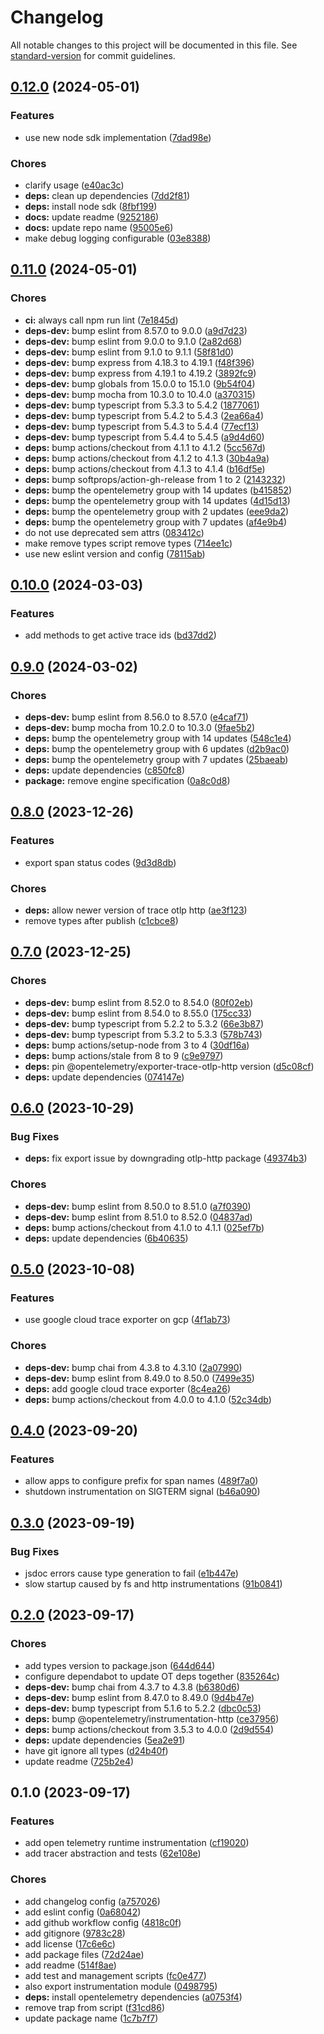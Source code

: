 # Changelog

All notable changes to this project will be documented in this file. See [standard-version](https://github.com/conventional-changelog/standard-version) for commit guidelines.

## [0.12.0](https://github.com/discue/open-telemetry-tracing/issues/compare/v0.11.0...v0.12.0) (2024-05-01)


### Features

* use new node sdk implementation ([7dad98e](https://github.com/discue/open-telemetry-tracing/issues/commit/7dad98eb606fbe9675e2e571a36039dbb149da18))


### Chores

* clarify usage ([e40ac3c](https://github.com/discue/open-telemetry-tracing/issues/commit/e40ac3c15d2b85d35eba9967943efc08b6ac3cfa))
* **deps:** clean up dependencies ([7dd2f81](https://github.com/discue/open-telemetry-tracing/issues/commit/7dd2f81ca6183611982a26c3b84d2a7f04e3a417))
* **deps:** install node sdk ([8fbf199](https://github.com/discue/open-telemetry-tracing/issues/commit/8fbf19914de6e08d13a46e7218b2b7d93b7fb220))
* **docs:** update readme ([9252186](https://github.com/discue/open-telemetry-tracing/issues/commit/9252186000fada34d5efd4fe40962e638d1285fc))
* **docs:** update repo name ([95005e6](https://github.com/discue/open-telemetry-tracing/issues/commit/95005e6422d23cb24c726abb290e38f4c5aa4ec3))
* make debug logging configurable ([03e8388](https://github.com/discue/open-telemetry-tracing/issues/commit/03e8388f4bbbbc04239cc343f0fb4e5ca01f6f1c))

## [0.11.0](https://github.com/discue/open-telemetry-tracing/issues/compare/v0.10.0...v0.11.0) (2024-05-01)


### Chores

* **ci:** always call npm run lint ([7e1845d](https://github.com/discue/open-telemetry-tracing/issues/commit/7e1845da4358cb7f492cb2c986fe726fe02762cc))
* **deps-dev:** bump eslint from 8.57.0 to 9.0.0 ([a9d7d23](https://github.com/discue/open-telemetry-tracing/issues/commit/a9d7d23fc756e568a4f5656dfe5e3690cc749aa0))
* **deps-dev:** bump eslint from 9.0.0 to 9.1.0 ([2a82d68](https://github.com/discue/open-telemetry-tracing/issues/commit/2a82d6841ed31b5f59bdf3ceedd79d8b48a0dab2))
* **deps-dev:** bump eslint from 9.1.0 to 9.1.1 ([58f81d0](https://github.com/discue/open-telemetry-tracing/issues/commit/58f81d0e3da811744c05d7bfb4bf180be55a4826))
* **deps-dev:** bump express from 4.18.3 to 4.19.1 ([f48f396](https://github.com/discue/open-telemetry-tracing/issues/commit/f48f3962f72452b90677be8a243adb5517b8d64c))
* **deps-dev:** bump express from 4.19.1 to 4.19.2 ([3892fc9](https://github.com/discue/open-telemetry-tracing/issues/commit/3892fc907e5503ef9cbc0a8a8a1298995fbcd549))
* **deps-dev:** bump globals from 15.0.0 to 15.1.0 ([9b54f04](https://github.com/discue/open-telemetry-tracing/issues/commit/9b54f04d302bfb854491c488aeaf78c7438141d2))
* **deps-dev:** bump mocha from 10.3.0 to 10.4.0 ([a370315](https://github.com/discue/open-telemetry-tracing/issues/commit/a3703154476a5895e988c793c9dda4bd14b0e7a8))
* **deps-dev:** bump typescript from 5.3.3 to 5.4.2 ([1877061](https://github.com/discue/open-telemetry-tracing/issues/commit/1877061ddc9e145d627f8583a9d4dee8dd3271f9))
* **deps-dev:** bump typescript from 5.4.2 to 5.4.3 ([2ea66a4](https://github.com/discue/open-telemetry-tracing/issues/commit/2ea66a46f78b96b5df330b0eddcb5130f6dd67b2))
* **deps-dev:** bump typescript from 5.4.3 to 5.4.4 ([77ecf13](https://github.com/discue/open-telemetry-tracing/issues/commit/77ecf13b5a0d90e16abe037915c65f039cba0d31))
* **deps-dev:** bump typescript from 5.4.4 to 5.4.5 ([a9d4d60](https://github.com/discue/open-telemetry-tracing/issues/commit/a9d4d6011d1bbf45e5c3695b6222af2d913bc6ae))
* **deps:** bump actions/checkout from 4.1.1 to 4.1.2 ([5cc567d](https://github.com/discue/open-telemetry-tracing/issues/commit/5cc567d45d48a29dfe38869972beb954cf4cadf7))
* **deps:** bump actions/checkout from 4.1.2 to 4.1.3 ([30b4a9a](https://github.com/discue/open-telemetry-tracing/issues/commit/30b4a9a86f5f9c1edf077dfc73746ad901d40093))
* **deps:** bump actions/checkout from 4.1.3 to 4.1.4 ([b16df5e](https://github.com/discue/open-telemetry-tracing/issues/commit/b16df5ef146cc4d590078223ba8963d59a96e496))
* **deps:** bump softprops/action-gh-release from 1 to 2 ([2143232](https://github.com/discue/open-telemetry-tracing/issues/commit/214323267603d77b66f781fbf5ce3d88f8a00b3c))
* **deps:** bump the opentelemetry group with 14 updates ([b415852](https://github.com/discue/open-telemetry-tracing/issues/commit/b41585200e7d645223c51872d19b74871fa5c9a7))
* **deps:** bump the opentelemetry group with 14 updates ([4d15d13](https://github.com/discue/open-telemetry-tracing/issues/commit/4d15d1356f59749dd4637fcd00897a181bc064de))
* **deps:** bump the opentelemetry group with 2 updates ([eee9da2](https://github.com/discue/open-telemetry-tracing/issues/commit/eee9da298afdea5a63357a47bb5da62fdf9eb125))
* **deps:** bump the opentelemetry group with 7 updates ([af4e9b4](https://github.com/discue/open-telemetry-tracing/issues/commit/af4e9b439788e5244737123a236d9dc7987c5592))
* do not use deprecated sem attrs ([083412c](https://github.com/discue/open-telemetry-tracing/issues/commit/083412c3e0be7eda16488681157a2eccdcc1abe2))
* make remove types script remove types ([714ee1c](https://github.com/discue/open-telemetry-tracing/issues/commit/714ee1c354b3c256ef29ad794a5071e04f6ed439))
* use new eslint version and config ([78115ab](https://github.com/discue/open-telemetry-tracing/issues/commit/78115aba3721eddef9e37f66e2f67d94d740c0f6))

## [0.10.0](https://github.com/discue/open-telemetry-tracing/issues/compare/v0.9.0...v0.10.0) (2024-03-03)


### Features

* add methods to get active trace ids ([bd37dd2](https://github.com/discue/open-telemetry-tracing/issues/commit/bd37dd27333ee8e6f2f7af3125481de88547547d))

## [0.9.0](https://github.com/discue/open-telemetry-tracing/issues/compare/v0.8.0...v0.9.0) (2024-03-02)


### Chores

* **deps-dev:** bump eslint from 8.56.0 to 8.57.0 ([e4caf71](https://github.com/discue/open-telemetry-tracing/issues/commit/e4caf714694ec726a6611f86bd85420d4be52b17))
* **deps-dev:** bump mocha from 10.2.0 to 10.3.0 ([9fae5b2](https://github.com/discue/open-telemetry-tracing/issues/commit/9fae5b2d4910868061bd269e507af4fbf4e378c3))
* **deps:** bump the opentelemetry group with 14 updates ([548c1e4](https://github.com/discue/open-telemetry-tracing/issues/commit/548c1e4773febc08911453b3f6a523bb91ab5fc6))
* **deps:** bump the opentelemetry group with 6 updates ([d2b9ac0](https://github.com/discue/open-telemetry-tracing/issues/commit/d2b9ac05d38475f30895bb30973bee674e0762c9))
* **deps:** bump the opentelemetry group with 7 updates ([25baeab](https://github.com/discue/open-telemetry-tracing/issues/commit/25baeabd5f38cdba7863e3983824d7634d3027f8))
* **deps:** update dependencies ([c850fc8](https://github.com/discue/open-telemetry-tracing/issues/commit/c850fc83273263a8ad6d12af90e99686be2144d6))
* **package:** remove engine specification ([0a8c0d8](https://github.com/discue/open-telemetry-tracing/issues/commit/0a8c0d8aa262316b1170797eba1852b8b1ca0f1e))

## [0.8.0](https://github.com/discue/open-telemetry-tracing/issues/compare/v0.7.0...v0.8.0) (2023-12-26)


### Features

* export span status codes ([9d3d8db](https://github.com/discue/open-telemetry-tracing/issues/commit/9d3d8dba3e62976d6990590c25f16029a1014f03))


### Chores

* **deps:** allow newer version of trace otlp http ([ae3f123](https://github.com/discue/open-telemetry-tracing/issues/commit/ae3f123fbb7cc6dd0b3fc7a52af41502911e73a0))
* remove types after publish ([c1cbce8](https://github.com/discue/open-telemetry-tracing/issues/commit/c1cbce85bfeb19592a7abbd16f1f4bf1c3be038c))

## [0.7.0](https://github.com/discue/open-telemetry-tracing/issues/compare/v0.6.0...v0.7.0) (2023-12-25)


### Chores

* **deps-dev:** bump eslint from 8.52.0 to 8.54.0 ([80f02eb](https://github.com/discue/open-telemetry-tracing/issues/commit/80f02eb667450662a4d0c211faf00b52df685558))
* **deps-dev:** bump eslint from 8.54.0 to 8.55.0 ([175cc33](https://github.com/discue/open-telemetry-tracing/issues/commit/175cc337f4891c465556f7d3f0b5db315f482d34))
* **deps-dev:** bump typescript from 5.2.2 to 5.3.2 ([66e3b87](https://github.com/discue/open-telemetry-tracing/issues/commit/66e3b872440d31c0d0068ccf0914eab575057085))
* **deps-dev:** bump typescript from 5.3.2 to 5.3.3 ([578b743](https://github.com/discue/open-telemetry-tracing/issues/commit/578b743fd3547159156ec5860649b7b1c6574ee1))
* **deps:** bump actions/setup-node from 3 to 4 ([30df16a](https://github.com/discue/open-telemetry-tracing/issues/commit/30df16a7d5c414134670ef614eab6f91b94bbec4))
* **deps:** bump actions/stale from 8 to 9 ([c9e9797](https://github.com/discue/open-telemetry-tracing/issues/commit/c9e9797d80f11d0dc429510601c253d7074c2524))
* **deps:** pin @opentelemetry/exporter-trace-otlp-http version ([d5c08cf](https://github.com/discue/open-telemetry-tracing/issues/commit/d5c08cfa0bbee7163c592ec9f5f2344590427c4a))
* **deps:** update dependencies ([074147e](https://github.com/discue/open-telemetry-tracing/issues/commit/074147e7df0867e2006c4b93d67139769b6bbb40))

## [0.6.0](https://github.com/discue/open-telemetry-tracing/issues/compare/v0.5.0...v0.6.0) (2023-10-29)


### Bug Fixes

* **deps:** fix export issue by downgrading otlp-http package ([49374b3](https://github.com/discue/open-telemetry-tracing/issues/commit/49374b3b5e2c098bff2a91d6cf7a18314b089667))


### Chores

* **deps-dev:** bump eslint from 8.50.0 to 8.51.0 ([a7f0390](https://github.com/discue/open-telemetry-tracing/issues/commit/a7f03907975e54eda1d51fe77241485de1acd89f))
* **deps-dev:** bump eslint from 8.51.0 to 8.52.0 ([04837ad](https://github.com/discue/open-telemetry-tracing/issues/commit/04837ad30df510cfe90cd6d409f6cfde8516b42d))
* **deps:** bump actions/checkout from 4.1.0 to 4.1.1 ([025ef7b](https://github.com/discue/open-telemetry-tracing/issues/commit/025ef7b48086037e34b287512ea438d7e69ca532))
* **deps:** update dependencies ([6b40635](https://github.com/discue/open-telemetry-tracing/issues/commit/6b406356a5638b126cd7f6f572e905324a5721de))

## [0.5.0](https://github.com/discue/open-telemetry-tracing/issues/compare/v0.4.0...v0.5.0) (2023-10-08)


### Features

* use google cloud trace exporter on gcp ([4f1ab73](https://github.com/discue/open-telemetry-tracing/issues/commit/4f1ab73f63bf2d609281e522febfd2f56062784c))


### Chores

* **deps-dev:** bump chai from 4.3.8 to 4.3.10 ([2a07990](https://github.com/discue/open-telemetry-tracing/issues/commit/2a0799032658966faab840c45adc3e6c44d0bfbc))
* **deps-dev:** bump eslint from 8.49.0 to 8.50.0 ([7499e35](https://github.com/discue/open-telemetry-tracing/issues/commit/7499e35de8dcfe4492d4ab765fd93558a0610947))
* **deps:** add google cloud trace exporter ([8c4ea26](https://github.com/discue/open-telemetry-tracing/issues/commit/8c4ea26e055f6fd3a777c6e9f8aea737fb62d8ae))
* **deps:** bump actions/checkout from 4.0.0 to 4.1.0 ([52c34db](https://github.com/discue/open-telemetry-tracing/issues/commit/52c34dbe0505cafdf836f4fac02f6c604a105a24))

## [0.4.0](https://github.com/discue/open-telemetry-tracing/issues/compare/v0.3.0...v0.4.0) (2023-09-20)


### Features

* allow apps to configure prefix for span names ([489f7a0](https://github.com/discue/open-telemetry-tracing/issues/commit/489f7a0be611ea9762c647ad1d2187980ad3c9d2))
* shutdown instrumentation on SIGTERM signal ([b46a090](https://github.com/discue/open-telemetry-tracing/issues/commit/b46a090ecd42da9c8d516b031e8cc73a53385390))

## [0.3.0](https://github.com/discue/open-telemetry-tracing/issues/compare/v0.2.0...v0.3.0) (2023-09-19)


### Bug Fixes

* jsdoc errors cause type generation to fail ([e1b447e](https://github.com/discue/open-telemetry-tracing/issues/commit/e1b447e9149e05468583d8df0cd940218c5d45be))
* slow startup caused by fs and http instrumentations ([91b0841](https://github.com/discue/open-telemetry-tracing/issues/commit/91b084176385d70c4e9a0a640e97771143906f83))

## [0.2.0](https://github.com/discue/open-telemetry-tracing/issues/compare/v0.1.0...v0.2.0) (2023-09-17)


### Chores

* add types version to package.json ([644d644](https://github.com/discue/open-telemetry-tracing/issues/commit/644d644091c59970f55339836207f4fe63320675))
* configure dependabot to update OT deps together ([835264c](https://github.com/discue/open-telemetry-tracing/issues/commit/835264c2ceb58003d7718c2470176ee6012789e9))
* **deps-dev:** bump chai from 4.3.7 to 4.3.8 ([b6380d6](https://github.com/discue/open-telemetry-tracing/issues/commit/b6380d69d3b64a01cd0d65f0d0f3a1aa07c3bf3d))
* **deps-dev:** bump eslint from 8.47.0 to 8.49.0 ([9d4b47e](https://github.com/discue/open-telemetry-tracing/issues/commit/9d4b47ea1f6346a24d0af22f162b812573e5d341))
* **deps-dev:** bump typescript from 5.1.6 to 5.2.2 ([dbc0c53](https://github.com/discue/open-telemetry-tracing/issues/commit/dbc0c53d72ab4b3a069fe9ef2e1a13d89c644d4c))
* **deps:** bump @opentelemetry/instrumentation-http ([ce37956](https://github.com/discue/open-telemetry-tracing/issues/commit/ce379562fcfc4306b398ce4d8337536305103a4e))
* **deps:** bump actions/checkout from 3.5.3 to 4.0.0 ([2d9d554](https://github.com/discue/open-telemetry-tracing/issues/commit/2d9d554acd5f40c5f0fdc29df7e6f54cb528b71c))
* **deps:** update dependencies ([5ea2e91](https://github.com/discue/open-telemetry-tracing/issues/commit/5ea2e917fdbd6dd161e8a8334682c495890ffa8a))
* have git ignore all types ([d24b40f](https://github.com/discue/open-telemetry-tracing/issues/commit/d24b40f58a912f0d71f1c216545fca80f4247ede))
* update readme ([725b2e4](https://github.com/discue/open-telemetry-tracing/issues/commit/725b2e47942b99d452a35e0ca0f26068d3525333))

## 0.1.0 (2023-09-17)


### Features

* add open telemetry runtime instrumentation ([cf19020](https://github.com/discue/open-telemetry-tracing/issues/commit/cf19020c1ded8c13722342c76b5e285273e2ba9e))
* add tracer abstraction and tests ([62e108e](https://github.com/discue/open-telemetry-tracing/issues/commit/62e108e5db2208397d559fcc2ec8a52e4ec9fd7d))


### Chores

* add changelog config ([a757026](https://github.com/discue/open-telemetry-tracing/issues/commit/a757026fffce5c75977c64295027e0652896aaca))
* add eslint config ([0a68042](https://github.com/discue/open-telemetry-tracing/issues/commit/0a68042da3799284c0e1046cff03787b1a27ca69))
* add github workflow config ([4818c0f](https://github.com/discue/open-telemetry-tracing/issues/commit/4818c0f2c27ac57adb267a4f1c71c8b05bef627b))
* add gitignore ([9783c28](https://github.com/discue/open-telemetry-tracing/issues/commit/9783c2862322d1f065bcb3de43f0ad411ef387d2))
* add license ([17c6e6c](https://github.com/discue/open-telemetry-tracing/issues/commit/17c6e6ce866e716ea2b1b7208486ce5396daf1f7))
* add package files ([72d24ae](https://github.com/discue/open-telemetry-tracing/issues/commit/72d24aefcf54ea8c0c0fa6418a4bba5165ef4d94))
* add readme ([514f8ae](https://github.com/discue/open-telemetry-tracing/issues/commit/514f8aecb56a57212c210d6294e6ab4cfd94c1c4))
* add test and management scripts ([fc0e477](https://github.com/discue/open-telemetry-tracing/issues/commit/fc0e4771396bd04ae21e9548b0e5b54414b8bbcb))
* also export instrumentation module ([0498795](https://github.com/discue/open-telemetry-tracing/issues/commit/04987955c09b021e69ffd94299e9757ef69f7129))
* **deps:** install opentelemetry dependencies ([a0753f4](https://github.com/discue/open-telemetry-tracing/issues/commit/a0753f4c1dc3dc6678ecaa666e982dcdd9611cd7))
* remove trap from script ([f31cd86](https://github.com/discue/open-telemetry-tracing/issues/commit/f31cd866ec0f141d99457395113c9aae89e38618))
* update package name ([1c7b7f7](https://github.com/discue/open-telemetry-tracing/issues/commit/1c7b7f71a1f12d83c0150cdb402f07b457c3a0ec))
